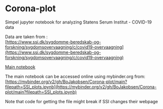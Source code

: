 # Corona-plot

Simpel jupyter notebook for analyzing Statens Serum Institut - COVID-19 data

Data are taken from :  
[https://www.ssi.dk/sygdomme-beredskab-og-forskning/sygdomsovervaagning/c/covid19-overvaagning](https://www.ssi.dk/sygdomme-beredskab-og-forskning/sygdomsovervaagning/c/covid19-overvaagning)


[Main notebook](SSI_plots.ipynb)

The main notebook can be accessed online using mybinder.org from:  
[https://mybinder.org/v2/gh/BoJakobsen/Corona-plot/main?filepath=SSI_plots.ipynb](https://mybinder.org/v2/gh/BoJakobsen/Corona-plot/main?filepath=SSI_plots.ipynb)

Note that code for getting the file might break if SSI changes their webpage


